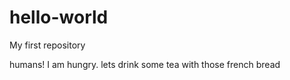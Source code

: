 # hello-world
My first repository

humans! I am hungry.
lets drink some tea with those french bread
